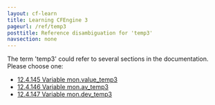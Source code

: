 ```yaml
---
layout: cf-learn
title: Learning CFEngine 3
pageurl: /ref/temp3
posttitle: Reference disambiguation for 'temp3'
navsection: none
---
```


The term 'temp3' could refer to several sections in the documentation. Please choose one:

- [12.4.145 Variable mon.value_temp3](https://cfengine.com/manuals/cf3-reference#Variable-mon.value_temp3)
- [12.4.146 Variable mon.av_temp3](https://cfengine.com/manuals/cf3-reference#Variable-mon.av_temp3)
- [12.4.147 Variable mon.dev_temp3](https://cfengine.com/manuals/cf3-reference#Variable-mon.dev_temp3)
